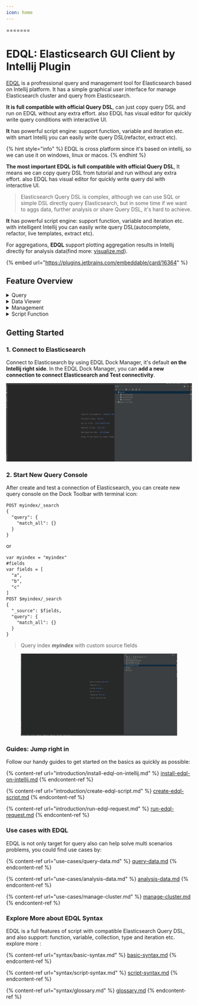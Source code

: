 ```yaml
---
icon: home
---
```


=======
# EDQL: Elasticsearch GUI Client by Intellij Plugin

[EDQL](https://plugins.jetbrains.com/plugin/16364-elasticsearch-query--edql/) is a profressional query and management tool for Elasticsearch based on Intellij platform. It has a simple graphical user interface for manage Elasticsearch cluster and query from Elasticsearch. &#x20;

**It is full compatible with official Query DSL**, can just copy query DSL and run on EDQL without any extra effort. also EDQL has visual editor for quickly write query conditions with interactive UI.

**It** has powerful script engine: support function, variable and iteration etc. with smart Intellij you can easily write query DSL(refactor, extract etc).

{% hint style="info" %}
EDQL is cross platform since it's based on intellij, so we can use it on windows, linux or macos.
{% endhint %}

**The most important EDQL is full compatible with official Query DSL**, It means we can copy query DSL from tutorial and run without any extra effort. also EDQL has visual editor for quickly write query dsl with interactive UI.

> Elasticsearch Query DSL is complex, although we can use SQL or simple DSL directly query Elasticsearch, but in some time if we want to aggs data, further analysis or share Query DSL, it's hard to achieve.

**It** has powerful script engine: support function, variable and iteration etc. with intelligent Intellij you can easily write query DSL(autocomplete, refactor, live templates, extract etc).

For aggregations, **EDQL** support plotting aggregation results in Intellij directly for analysis data(find more: [visualize.md](ide-actions/visualize.md "mention")).

{% embed url="https://plugins.jetbrains.com/embeddable/card/16364" %}

## Feature Overview

<details>

<summary>Query</summary>

Query directly with official Query DSL without any other extra effort. so can quickly verify query conditions and examine data

</details>

<details>

<summary>Data Viewer</summary>

View query result as table mode, JSON mode, search, highlight, fields selection etc. and  modify, delete, new and export(scroll) documents on Data Viewer.

</details>

<details>

<summary>Management</summary>

Manage Elasticsearch connections: add, delete and modify connection, view index, templates, tasks and nodes etc. also can modify index and create new index.

</details>

<details>

<summary>Script Function</summary>

Works like a script with function, variable or iteration etc, so can quickly create your own query template or library for handling common use cases

</details>

## Getting Started

### 1. Connect to Elasticsearch

Connect to Elasticsearch by using EDQL Dock Manager, it's default **on the Intellij right side**. In the EDQL Dock Manager, you can **add a new connection to connect Elasticsearch and Test connectivity**.

![](.gitbook/assets/new-connection.gif)

### 2. Start New Query Console

After create and test a connection of Elasticsearch, you can create new query console on the Dock Toolbar with terminal icon:

```
POST myindex/_search
{
  "query": {
    "match_all": {}
  }
}
```

or

```
var myindex = "myindex"
#fields
var fields = [
  "a",
  "b",
  "c"
]
POST $myindex/_search
{
  "_source": $fields,
  "query": {
    "match_all": {}
  }
}
```

> Query index _**myindex**_ with custom source fields

<figure><img src=".gitbook/assets/new-query-demo (2).gif" alt=""><figcaption></figcaption></figure>

### Guides: Jump right in

Follow our handy guides to get started on the basics as quickly as possible:

{% content-ref url="introduction/install-edql-on-intellij.md" %}
[install-edql-on-intellij.md](introduction/install-edql-on-intellij.md)
{% endcontent-ref %}

{% content-ref url="introduction/create-edql-script.md" %}
[create-edql-script.md](introduction/create-edql-script.md)
{% endcontent-ref %}

{% content-ref url="introduction/run-edql-request.md" %}
[run-edql-request.md](introduction/run-edql-request.md)
{% endcontent-ref %}

### Use cases with EDQL

EDQL is not only target for query also can help solve multi scenarios problems, you could find use cases by:

{% content-ref url="use-cases/query-data.md" %}
[query-data.md](use-cases/query-data.md)
{% endcontent-ref %}

{% content-ref url="use-cases/analysis-data.md" %}
[analysis-data.md](use-cases/analysis-data.md)
{% endcontent-ref %}

{% content-ref url="use-cases/manage-cluster.md" %}
[manage-cluster.md](use-cases/manage-cluster.md)
{% endcontent-ref %}

### Explore More about EDQL Syntax

EDQL is a full features of script with compatible Elasticsearch Query DSL, and also support: function, variable, collection, type and iteration etc. explore more :

{% content-ref url="syntax/basic-syntax.md" %}
[basic-syntax.md](syntax/basic-syntax.md)
{% endcontent-ref %}

{% content-ref url="syntax/script-syntax.md" %}
[script-syntax.md](syntax/script-syntax.md)
{% endcontent-ref %}

{% content-ref url="syntax/glossary.md" %}
[glossary.md](syntax/glossary.md)
{% endcontent-ref %}
